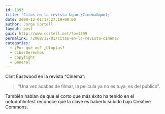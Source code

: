 ```yaml
---
id: 1393
title: 'Citas en la revista &quot;Cinema&quot;'
date: 2008-12-01T17:27:19+00:00
author: Jorge Cortell
layout: post
guid: http://www.cortell.net/?p=1399
permalink: /2008/12/01/citas-en-la-revista-cinema/
categories:
  - ¿Por qué no? ¿Utopías?
  - CiberDerechos
  - Copyfight
  - General
---
```

Clint Eastwood en la revista &#8220;Cinema&#8221;:

> &#8220;Una vez acabas de filmar, la película ya no es tuya, es del público&#8221;.

También hablan de que el corto que más éxito ha tenido en el notodofilmfest reconoce que la clave es haberlo subido bajo Creative Commons.